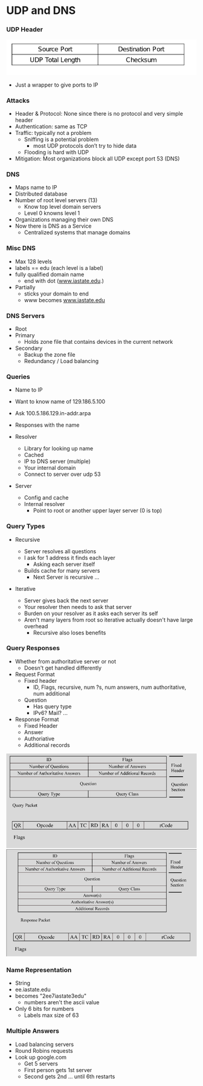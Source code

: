 

# UDP and DNS

### UDP Header

![udp](./udp.png)

- Just a wrapper to give ports to IP

### Attacks
- Header & Protocol: None since there is no protocol and very simple header
- Authentication: same as TCP
- Traffic: typically not a problem 
    - Sniffing is a potential problem
        - most UDP protocols don’t try to hide data
    - Flooding is hard with UDP
- Mitigation: Most organizations block all UDP except port 53 (DNS)


### DNS
- Maps name to IP
- Distributed database
- Number of root level servers (13)
    - Know top level domain servers
    - Level 0 knowns level 1
- Organizations managing their own DNS
- Now there is DNS as a Service 
    - Centralized systems that manage domains

### Misc DNS
- Max 128 levels
- labels == edu (each level is a label)
- fully qualified domain name
    - end with dot (www.iastate.edu.)
- Partially 
    - sticks your domain to end
    - www becomes www.iastate.edu

### DNS Servers
- Root
- Primary
    - Holds zone file that contains devices in the current network
- Secondary
    - Backup the zone file
    - Redundancy / Load balancing

### Queries
- Name to IP
- Want to know name of 129.186.5.100
- Ask 100.5.186.129.in-addr.arpa
- Responses with the name

- Resolver 
    - Library for looking up name
    - Cached
    - IP to DNS server (multiple)
    - Your internal domain
    - Connect to server over udp 53

- Server
    - Config and cache
    - Internal resolver
        - Point to root or another upper layer server (0 is top)

### Query Types
- Recursive
    - Server resolves all questions 
    - I ask for 1 address it finds each layer
        - Asking each server itself
    - Builds cache for many servers
        - Next Server is recursive ... 

- Iterative
    - Server gives back the next server 
    - Your resolver then needs to ask that server
    - Burden on your resolver as it asks each server its self
    - Aren't many layers from root so iterative actually doesn't have large overhead
        - Recursive also loses benefits


### Query Responses
- Whether from authoritative server or not
    - Doesn't get handled differently
- Request Format
    - Fixed header
        - ID, Flags, recursive, num ?s, num answers, num authoritative, num additional
    - Question
        - Has query type
        - IPv6? Mail? ...
- Response Format
    - Fixed Header
    - Answer
    - Authoriative
    - Additional records

![packet1](./query.png)
![packet2](./response.png)

### Name Representation
- String
- ee.iastate.edu
- becomes "2ee7iastate3edu"
    - numbers aren't the ascii value
- Only 6 bits for numbers
    - Labels max size of 63


### Multiple Answers
- Load balancing servers
- Round Robins requests
- Look up google.com 
    - Get 5 servers
    - First person gets 1st server
    - Second gets 2nd ... until 6th restarts


